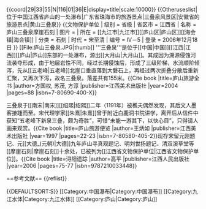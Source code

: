 {{coord|29|33|55|N|116|01|36|E|display=title|scale:10000}}
{{Otheruseslist|位于中国江西省庐山的一处瀑布|广东省珠海市的旅游景点|三叠泉风景区|安徽省的旅游景点|黄山三叠泉}}
{{文物保护单位
| 级别 = 省级
| 省区市 = 江西省
| 名称 = 庐山三叠泉摩崖石刻
| 图片 = 
| 所在 = [[九江市|九江市]][[庐山区|庐山区]][[海会镇|海会镇]]
| 分类 = 石刻
| 时代 = 宋至清
| 编号 = Ⅳ－5
| 登录 = 2006年12月18日
}}
[[File:庐山三叠泉.JPG|thumb]]
'''三叠泉'''是位于[[中国|中国]][[江西|江西]][[庐山|庐山]]东部的一处瀑布，源出[[大月山|大月山]]。其成因为溯源侵蚀河流袭夺形成，由于地层岩性不同，经过长期侵蚀后，形成了三级阶梯，水流顺阶倾泻，先从[[五老峰|五老峰]]北崖口垂直落到大磐石上，再经过两次折叠分散后重新汇聚，又再次下泻，故名三叠泉。落差共有155米。<ref>{{Cite book |title=庐山旅游全书 |author=方国权, 苏茂, 方淳 |publisher=江西美术出版社 |year=2004 |pages=88 |isbn=7-80690-400-X}}</ref>

三叠泉于[[南宋|南宋]][[绍熙|绍熙]]二年（1191年）被樵夫偶然发现，其后文人墨客接踵而至。宋代理学家[[朱熹|朱熹]]曾于附近白鹿洞书院讲学，离开后从信件中获知“五老峰下新泉三叠，颇为奇胜”，可惜“未能一游其下，以快心目”，只得请人画来观赏。<ref name="庐山旅游便览">{{Cite book |title=庐山旅游便览 |author=王炳如 |publisher=江西美术出版社 |year=1997 |pages=22-23 |isbn=7-80580-405-2}}</ref>现存宋留元刚题记、元[[大德_(元朝)|大德]]九年庐山寻真观题记、明刘世扬题记、清双溪草堂等[[摩崖石刻|摩崖石刻]]十余处，已被列为[[江西省文物保护单位|江西省文物保护单位]]。<ref name="浔阳遗踪">{{Cite book |title=浔阳遗踪 |author=高平 |publisher=江西人民出版社 |year=2006 |pages=75-77 |isbn=9787210033448}}</ref>

==参考文献==
{{reflist}}

{{DEFAULTSORT:S}}
[[Category:中国瀑布|Category:中国瀑布]]
[[Category:九江水体|Category:九江水体]]
[[Category:庐山|Category:庐山]]